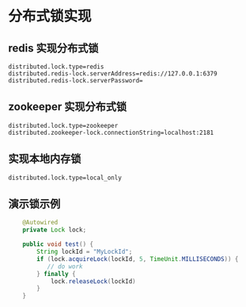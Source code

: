 # 分布式锁实现

## redis 实现分布式锁

    distributed.lock.type=redis
    distributed.redis-lock.serverAddress=redis://127.0.0.1:6379
    distributed.redis-lock.serverPassword=

## zookeeper 实现分布式锁

    distributed.lock.type=zookeeper 
    distributed.zookeeper-lock.connectionString=localhost:2181

## 实现本地内存锁
    distributed.lock.type=local_only

## 演示锁示例
```java
    @Autowired
    private Lock lock;

    public void test() {
        String lockId = "MyLockId";
        if (lock.acquireLock(lockId, 5, TimeUnit.MILLISECONDS)) {
           // do work
        } finally {
            lock.releaseLock(lockId)
        }
    }
```